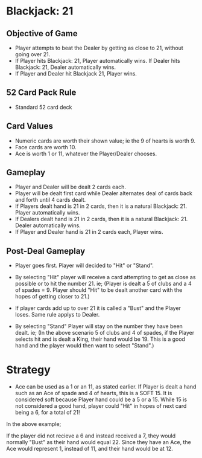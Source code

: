 # Blackjack: 21

## Objective of Game
* Player attempts to beat the Dealer by getting as close to 21, without going over 21. 
* If Player hits Blackjack: 21, Player automatically wins.  If Dealer hits Blackjack: 21, Dealer automatically wins.
* If Player and Dealer hit Blackjack 21, Player wins.

## 52 Card Pack Rule
* Standard 52 card deck

## Card Values
* Numeric cards are worth their shown value; ie the 9 of hearts is worth 9.
* Face cards are worth 10.
* Ace is worth 1 or 11, whatever the Player/Dealer chooses.

## Gameplay 
* Player and Dealer will be dealt 2 cards each.
* Player will be dealt first card while Dealer alternates deal of cards back and forth until 4 cards dealt.
* If Players dealt hand is 21 in 2 cards, then it is a natural Blackjack: 21. Player automatically wins. 
* If Dealers dealt hand is 21 in 2 cards, then it is a natural Blackjack: 21.  Dealer automatically wins.
* If Player and Dealer hand is 21 in 2 cards each, Player wins.  

## Post-Deal Gameplay
* Player goes first.  Player will decided to "Hit" or "Stand".  
* By selecting "Hit" player will receive a card attempting to get as close as possible or to hit the number 21. ie;
 (Player is dealt a 5 of clubs and a 4 of spades = 9.  Player should "Hit" to be dealt another card with the hopes of getting closer to 21.)

* If player cards add up to over 21 it is called a "Bust" and the Player loses.  Same rule applys to Dealer.   

* By selecting "Stand" Player will stay on the number they have been dealt. ie;
(In the above scenario 5 of clubs and 4 of spades, if the Player selects hit and is dealt a King, their hand would be 19.  This is a good hand and the player would then want to select "Stand".)

# Strategy
* Ace can be used as a 1 or an 11, as stated earlier.  If Player is dealt a hand such as an Ace of spade and 4 of hearts, this is a SOFT 15.  It is considered soft because Player hand could be a 5 or a 15.  While 15 is not considered a good hand, player could "Hit" in hopes of next card being a 6, for a total of 21!

 In the above example;

 If the player did not recieve a 6 and instead received a 7, they would normally "Bust" as their hand would equal 22.  Since they have an Ace, the Ace would represent 1, instead of 11, and their hand would be at 12.  





